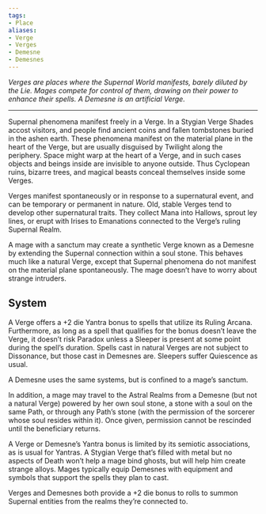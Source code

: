```yaml
---
tags:
- Place
aliases:
- Verge
- Verges
- Demesne
- Demesnes
---
```


_Verges are places where the Supernal World manifests, barely diluted by the Lie. Mages compete for control of them, drawing on their power to enhance their spells. A Demesne is an artificial Verge._

---

Supernal phenomena manifest freely in a Verge. In a Stygian Verge Shades accost visitors, and people find ancient coins and fallen tombstones buried in the ashen earth. These phenomena manifest on the material plane in the heart of the Verge, but are usually disguised by Twilight along the periphery. Space might warp at the heart of a Verge, and in such cases objects and beings inside are invisible to anyone outside. Thus Cyclopean ruins, bizarre trees, and magical beasts conceal themselves inside some Verges.

Verges manifest spontaneously or in response to a supernatural event, and can be temporary or permanent in nature. Old, stable Verges tend to develop other supernatural traits. They collect Mana into Hallows, sprout ley lines, or erupt with Irises to Emanations connected to the Verge’s ruling Supernal Realm.

A mage with a sanctum may create a synthetic Verge known as a Demesne by extending the Supernal connection within a soul stone. This behaves much like a natural Verge, except that Supernal phenomena do not manifest on the material plane spontaneously. The mage doesn’t have to worry about strange intruders.

## System

A Verge offers a +2 die Yantra bonus to spells that utilize its Ruling Arcana. Furthermore, as long as a spell that qualifies for the bonus doesn’t leave the Verge, it doesn’t risk Paradox unless a Sleeper is present at some point during the spell’s duration. Spells cast in natural Verges are not subject to Dissonance, but those cast in Demesnes are. Sleepers suffer Quiescence as usual.

A Demesne uses the same systems, but is confined to a mage’s sanctum.

In addition, a mage may travel to the Astral Realms from a Demesne (but not a natural Verge) powered by her own soul stone, a stone with a soul on the same Path, or through any Path’s stone (with the permission of the sorcerer whose soul resides within it). Once given, permission cannot be rescinded until the beneficiary returns.

A Verge or Demesne’s Yantra bonus is limited by its semiotic associations, as is usual for Yantras. A Stygian Verge that’s filled with metal but no aspects of Death won’t help a mage bind ghosts, but will help him create strange alloys. Mages typically equip Demesnes with equipment and symbols that support the spells they plan to cast.

Verges and Demesnes both provide a +2 die bonus to rolls to summon Supernal entities from the realms they’re connected to.